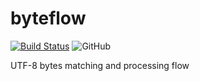 # byteflow

[![Build Status](https://travis-ci.org/guoyk93/byteflow.svg?branch=master)](https://travis-ci.org/guoyk93/byteflow)
![GitHub](https://img.shields.io/github/license/guoyk93/byteflow.svg)

UTF-8 bytes matching and processing flow
